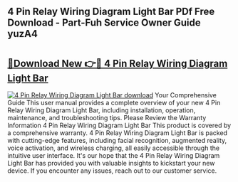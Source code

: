 ## 4 Pin Relay Wiring Diagram Light Bar PDf Free Download - Part-Fuh Service Owner Guide yuzA4

# <h2><a href="http://dfls57.blite.top/?on=4+Pin+Relay+Wiring+Diagram+Light+Bar">🔗Download New 👉🔴 4 Pin Relay Wiring Diagram Light Bar</a></h2>

[![4 Pin Relay Wiring Diagram Light Bar download](https://i.imgur.com/lujVjoI.png)](http://dfls57.blite.top/?on=4+Pin+Relay+Wiring+Diagram+Light+Bar)
Your Comprehensive Guide This user manual provides a complete overview of your new 4 Pin Relay Wiring Diagram Light Bar, including installation, operation, maintenance, and troubleshooting tips. Please Review the Warranty Information 4 Pin Relay Wiring Diagram Light Bar This product is covered by a comprehensive warranty. 4 Pin Relay Wiring Diagram Light Bar is packed with cutting-edge features, including facial recognition, augmented reality, voice activation, and wireless charging, all easily accessible through the intuitive user interface. It's our hope that the 4 Pin Relay Wiring Diagram Light Bar has provided you with valuable insights to kickstart your new device. If you encounter any issues, reach out to our customer service.
